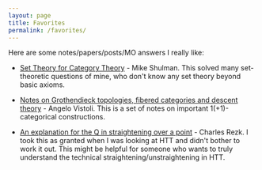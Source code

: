 ```yaml
---
layout: page
title: Favorites
permalink: /favorites/
---
```

Here are some notes/papers/posts/MO answers I really like:

- [Set Theory for Category Theory](https://arxiv.org/pdf/0810.1279.pdf) - Mike Shulman. 
This solved many set-theoretic questions of mine, who don't know any set theory beyond basic axioms.

- [Notes on Grothendieck topologies, fibered categories and descent theory](https://arxiv.org/abs/math/0412512) - Angelo Vistoli.
This is a set of notes on important 1(+1)-categorical constructions.

- [An explanation for the Q in straightening over a point](https://mathoverflow.net/a/392804/481243) - Charles Rezk.
I took this as granted when I was looking at HTT and didn't bother to work it out. This might be helpful for someone who wants to truly understand the technical straightening/unstraightening in HTT.